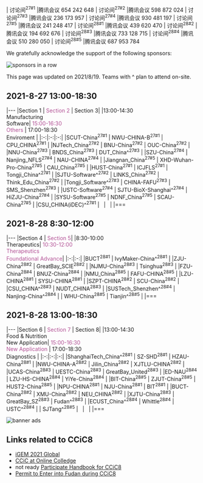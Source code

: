 | 讨论间<sup>27#1</sup> |腾讯会议 654 242 648
| 讨论间<sup>27#2</sup> |腾讯会议 598 872 024
| 讨论间<sup>27#3</sup> |腾讯会议 236 173 957
| 讨论间<sup>27#4</sup> |腾讯会议 930 481 197
| 讨论间<sup>27#5</sup> |腾讯会议 241 248 417
| 讨论间<sup>28#1</sup> |腾讯会议 439 620 470
| 讨论间<sup>28#2</sup> |腾讯会议 194 692 676
| 讨论间<sup>28#3</sup> |腾讯会议 733 128 715
| 讨论间<sup>28#4</sup> |腾讯会议 510 280 050
| 讨论间<sup>28#5</sup> |腾讯会议 687 953 784

We gratefully acknowledge the support of the following sponsors:

![sponsors in a row](https://raw.githubusercontent.com/coronin/ccic8/gh-pages/sponsor-logo/sponsors-v1.png)

This page was updated on 2021/8/19. Teams with ^ plan to attend on-site.

## 2021-8-27 13:00-18:30

|---
|Section 1 | <span style="color:#B25195">Section 2</span> | Section 3|
|13:00-14:30<br/>Manufacturing<br/>Software| <span style="color:#B25195">15:00-16:30<br/>Others</span> | 17:00-18:30<br/>Enviroment |
|:-:|:-:|:-:|
|SCUT-China<sup>27#1</sup> | NWU-CHINA-B<sup>27#1</sup> | CPU_CHINA<sup>27#1</sup> |
|NJTech_China<sup>27#2</sup> | BNU-China<sup>27#2</sup> | OUC-China<sup>27#2</sup> |
|NNU-China<sup>27#3</sup> | BNDS_China<sup>27#3</sup> | DUT_China^<sup>27#3</sup> |
|SZU-China<sup>27#4</sup> | Nanjing_NFLS<sup>27#4</sup> | NAU-CHINA<sup>27#4</sup> |
|Jiangnan_China<sup>27#5</sup> | XHD-Wuhan-Pro-China<sup>27#5</sup> | CAU_China<sup>27#5</sup> |
|HUST-China<sup>27#1</sup>  | ICJFLS<sup>27#1</sup> | Tongji_China^<sup>27#1</sup> |
|SJTU-Software^<sup>27#2</sup> | LINKS_China<sup>27#2</sup> | Think_Edu_China<sup>27#2</sup> |
|Tongji_Software^<sup>27#3</sup> | CHINA-FAFU<sup>27#3</sup> | SMS_Shenzhen<sup>27#3</sup> |
|USTC-Software<sup>27#4</sup> | SJTU-BioX-Shanghai^<sup>27#4</sup> | HiZJU-China<sup>27#4</sup> |
|SYSU-Software<sup>27#5</sup> | NDNF_China<sup>27#5</sup>  | SCAU-China<sup>27#5</sup> |
|CSU_CHINA(iDEC)^<sup>27#1</sup> | &nbsp; | &nbsp; |
|===


## 2021-8-28 8:30-12:00

|---
|Section 4 | <span style="color:#B25195">Section 5</span>|
|8:30-10:00<br/>Therapeutics| <span style="color:#B25195">10:30-12:00<br/>Therapeutics<br/>Foundational&nbsp;Advance</span>|
|:-:|:-:|
|BUCT<sup>28#1</sup> | IvyMaker-China^<sup>28#1</sup> |
|ZJU-China<sup>28#2</sup> | GreatBay_SCIE<sup>28#2</sup> |
|NJMU-China<sup>28#3</sup> | Tsinghua<sup>28#3</sup> |
|FZU-China<sup>28#4</sup> | BNUZ-China<sup>28#4</sup> |
|NMU_China<sup>28#5</sup> | FAFU-CHINA<sup>28#5</sup> |
|LZU-CHINA<sup>28#1</sup> | SYSU-CHINA<sup>28#1</sup> |
|SZPT-CHINA<sup>28#2</sup> | SCU-China<sup>28#2</sup> |
|CSU_CHINA^<sup>28#3</sup> | NUDT_CHINA<sup>28#3</sup> |
|SUSTech_Shenzhen^<sup>28#4</sup> | Nanjing-China^<sup>28#4</sup> |
| WHU-China<sup>28#5</sup> | Tianjin^<sup>28#5</sup> |
|===


## 2021-8-28 13:00-18:30

|---
|Section 6 | <span style="color:#B25195">Section 7</span> | Section 8|
|13:00-14:30<br/>Food &amp; Nutrition<br/>New&nbsp;Application| <span style="color:#B25195">15:00-16:30<br/>New&nbsp;Application</span> | 17:00-18:30<br/>Diagnostics |
|:-:|:-:|:-:|
|ShanghaiTech_China^<sup>28#1</sup> | SZ-SHD<sup>28#1</sup> | HZAU-China<sup>28#1</sup> |
|NWU-CHINA-A<sup>28#2</sup> | Jilin_China<sup>28#2</sup> | XJTLU-CHINA<sup>28#2</sup> |
|UCAS-China<sup>28#3</sup> | UESTC-China<sup>28#3</sup> | GreatBay_United<sup>28#3</sup> |
|ED-NAU<sup>28#4</sup> | LZU-HS-CHINA<sup>28#4</sup> | YiYe-China<sup>28#4</sup> |
|BIT-China<sup>28#5</sup> | ZJUT-China<sup>28#5</sup> | HUST2-China<sup>28#5</sup> |
|NPU-CHINA<sup>28#1</sup> | NJU-China<sup>28#1</sup> | BIT<sup>28#1</sup> |
|BUCT-China<sup>28#2</sup> | XMU-China<sup>28#2</sup> | NEU_CHINA<sup>28#2</sup> |
|XJTU-China<sup>28#3</sup> | GreatBay_SZ<sup>28#3</sup> | Fudan^<sup>28#3</sup> |
|ECUST_China^<sup>28#4</sup> | Whittle<sup>28#4</sup> | USTC^<sup>28#4</sup> |
| SJTang^<sup>28#5</sup> | &nbsp; | &nbsp; |
|===

![banner ads](https://raw.githubusercontent.com/coronin/ccic8/gh-pages/banner.png)

## Links related to CCiC8
- [iGEM 2021 Global](https://igem2021global.slack.com)
- [CCiC at Online Colledge](https://lexiangla.com/teams/k100014/)
- not ready [Participate Handbook for CCiC8]()
- [Permit to Enter into Fudan during CCiC8](https://www.wjx.cn/vj/r6cE82R.aspx)
